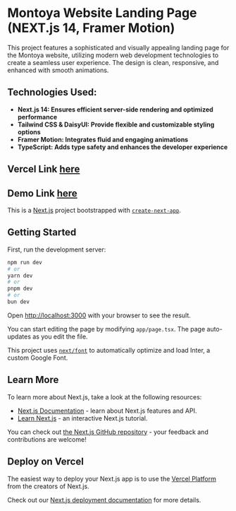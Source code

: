 # Montoya Website Landing Page (NEXT.js 14, Framer Motion)

This project features a sophisticated and visually appealing landing page for the Montoya website, utilizing modern web development technologies to create a seamless user experience. The design is clean, responsive, and enhanced with smooth animations.

## Technologies Used:

- **Next.js 14: Ensures efficient server-side rendering and optimized performance**
- **Tailwind CSS & DaisyUI: Provide flexible and customizable styling options**
- **Framer Motion: Integrates fluid and engaging animations**
- **TypeScript: Adds type safety and enhances the developer experience**

## Vercel Link [here](https://next-ts-montoya.vercel.app)

## Demo Link [here](https://drive.google.com/file/d/1bZspzB5J7lJ7U091R8HvUQst_qNPESYW/view?usp=drive_link)

This is a [Next.js](https://nextjs.org/) project bootstrapped with [`create-next-app`](https://github.com/vercel/next.js/tree/canary/packages/create-next-app).

## Getting Started

First, run the development server:

```bash
npm run dev
# or
yarn dev
# or
pnpm dev
# or
bun dev
```

Open [http://localhost:3000](http://localhost:3000) with your browser to see the result.

You can start editing the page by modifying `app/page.tsx`. The page auto-updates as you edit the file.

This project uses [`next/font`](https://nextjs.org/docs/basic-features/font-optimization) to automatically optimize and load Inter, a custom Google Font.

## Learn More

To learn more about Next.js, take a look at the following resources:

- [Next.js Documentation](https://nextjs.org/docs) - learn about Next.js features and API.
- [Learn Next.js](https://nextjs.org/learn) - an interactive Next.js tutorial.

You can check out [the Next.js GitHub repository](https://github.com/vercel/next.js/) - your feedback and contributions are welcome!

## Deploy on Vercel

The easiest way to deploy your Next.js app is to use the [Vercel Platform](https://vercel.com/new?utm_medium=default-template&filter=next.js&utm_source=create-next-app&utm_campaign=create-next-app-readme) from the creators of Next.js.

Check out our [Next.js deployment documentation](https://nextjs.org/docs/deployment) for more details.
